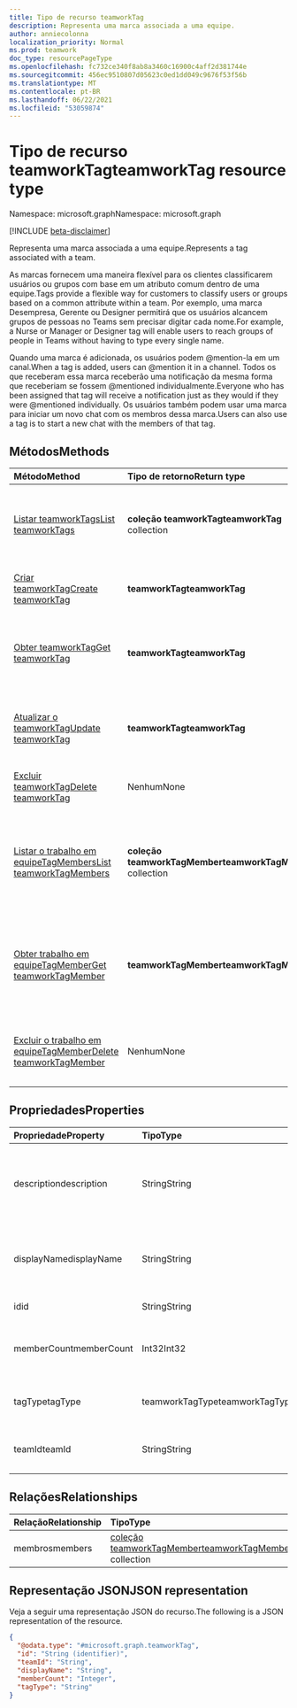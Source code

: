 ```yaml
---
title: Tipo de recurso teamworkTag
description: Representa uma marca associada a uma equipe.
author: anniecolonna
localization_priority: Normal
ms.prod: teamwork
doc_type: resourcePageType
ms.openlocfilehash: fc732ce340f8ab8a3460c16900c4aff2d381744e
ms.sourcegitcommit: 456ec9510807d05623c0ed1dd049c9676f53f56b
ms.translationtype: MT
ms.contentlocale: pt-BR
ms.lasthandoff: 06/22/2021
ms.locfileid: "53059874"
---
```

# <a name="teamworktag-resource-type"></a><span data-ttu-id="b53b5-103">Tipo de recurso teamworkTag</span><span class="sxs-lookup"><span data-stu-id="b53b5-103">teamworkTag resource type</span></span>

<span data-ttu-id="b53b5-104">Namespace: microsoft.graph</span><span class="sxs-lookup"><span data-stu-id="b53b5-104">Namespace: microsoft.graph</span></span>

[!INCLUDE [beta-disclaimer](../../includes/beta-disclaimer.md)]

<span data-ttu-id="b53b5-105">Representa uma marca associada a uma equipe.</span><span class="sxs-lookup"><span data-stu-id="b53b5-105">Represents a tag associated with a team.</span></span> 

<span data-ttu-id="b53b5-106">As marcas fornecem uma maneira flexível para os clientes classificarem usuários ou grupos com base em um atributo comum dentro de uma equipe.</span><span class="sxs-lookup"><span data-stu-id="b53b5-106">Tags provide a flexible way for customers to classify users or groups based on a common attribute within a team.</span></span> <span data-ttu-id="b53b5-107">Por exemplo, uma marca Desempresa, Gerente ou Designer permitirá que os usuários alcancem grupos de pessoas no Teams sem precisar digitar cada nome.</span><span class="sxs-lookup"><span data-stu-id="b53b5-107">For example, a Nurse or Manager or Designer tag will enable users to reach groups of people in Teams without having to type every single name.</span></span>

<span data-ttu-id="b53b5-108">Quando uma marca é adicionada, os usuários podem @mention-la em um canal.</span><span class="sxs-lookup"><span data-stu-id="b53b5-108">When a tag is added, users can @mention it in a channel.</span></span> <span data-ttu-id="b53b5-109">Todos os que receberam essa marca receberão uma notificação da mesma forma que receberiam se fossem @mentioned individualmente.</span><span class="sxs-lookup"><span data-stu-id="b53b5-109">Everyone who has been assigned that tag will receive a notification just as they would if they were @mentioned individually.</span></span> <span data-ttu-id="b53b5-110">Os usuários também podem usar uma marca para iniciar um novo chat com os membros dessa marca.</span><span class="sxs-lookup"><span data-stu-id="b53b5-110">Users can also use a tag is to start a new chat with the members of that tag.</span></span>

## <a name="methods"></a><span data-ttu-id="b53b5-111">Métodos</span><span class="sxs-lookup"><span data-stu-id="b53b5-111">Methods</span></span>
|<span data-ttu-id="b53b5-112">Método</span><span class="sxs-lookup"><span data-stu-id="b53b5-112">Method</span></span>|<span data-ttu-id="b53b5-113">Tipo de retorno</span><span class="sxs-lookup"><span data-stu-id="b53b5-113">Return type</span></span>|<span data-ttu-id="b53b5-114">Descrição</span><span class="sxs-lookup"><span data-stu-id="b53b5-114">Description</span></span>|
|:---|:---|:---|
|[<span data-ttu-id="b53b5-115">Listar teamworkTags</span><span class="sxs-lookup"><span data-stu-id="b53b5-115">List teamworkTags</span></span>](../api/teamworktag-list.md)|<span data-ttu-id="b53b5-116">**coleção teamworkTag**</span><span class="sxs-lookup"><span data-stu-id="b53b5-116">**teamworkTag** collection</span></span>|<span data-ttu-id="b53b5-117">Obter uma lista dos objetos **teamworkTag** e suas propriedades.</span><span class="sxs-lookup"><span data-stu-id="b53b5-117">Get a list of the **teamworkTag** objects and their properties.</span></span>|
|[<span data-ttu-id="b53b5-118">Criar teamworkTag</span><span class="sxs-lookup"><span data-stu-id="b53b5-118">Create teamworkTag</span></span>](../api/teamworktag-post.md)|<span data-ttu-id="b53b5-119">**teamworkTag**</span><span class="sxs-lookup"><span data-stu-id="b53b5-119">**teamworkTag**</span></span>|<span data-ttu-id="b53b5-120">Crie um novo **objeto teamworkTag.**</span><span class="sxs-lookup"><span data-stu-id="b53b5-120">Create a new **teamworkTag** object.</span></span>|
|[<span data-ttu-id="b53b5-121">Obter teamworkTag</span><span class="sxs-lookup"><span data-stu-id="b53b5-121">Get teamworkTag</span></span>](../api/teamworktag-get.md)|<span data-ttu-id="b53b5-122">**teamworkTag**</span><span class="sxs-lookup"><span data-stu-id="b53b5-122">**teamworkTag**</span></span>|<span data-ttu-id="b53b5-123">Leia as propriedades e as relações de um **objeto teamworkTag.**</span><span class="sxs-lookup"><span data-stu-id="b53b5-123">Read the properties and relationships of a **teamworkTag** object.</span></span>|
|[<span data-ttu-id="b53b5-124">Atualizar o teamworkTag</span><span class="sxs-lookup"><span data-stu-id="b53b5-124">Update teamworkTag</span></span>](../api/teamworktag-update.md)|<span data-ttu-id="b53b5-125">**teamworkTag**</span><span class="sxs-lookup"><span data-stu-id="b53b5-125">**teamworkTag**</span></span>|<span data-ttu-id="b53b5-126">Atualize as propriedades de um **objeto teamworkTag.**</span><span class="sxs-lookup"><span data-stu-id="b53b5-126">Update the properties of a **teamworkTag** object.</span></span>|
|[<span data-ttu-id="b53b5-127">Excluir teamworkTag</span><span class="sxs-lookup"><span data-stu-id="b53b5-127">Delete teamworkTag</span></span>](../api/teamworktag-delete.md)|<span data-ttu-id="b53b5-128">Nenhum</span><span class="sxs-lookup"><span data-stu-id="b53b5-128">None</span></span>|<span data-ttu-id="b53b5-129">Excluir um **objeto teamworkTag.**</span><span class="sxs-lookup"><span data-stu-id="b53b5-129">Delete a **teamworkTag** object.</span></span>|
|[<span data-ttu-id="b53b5-130">Listar o trabalho em equipeTagMembers</span><span class="sxs-lookup"><span data-stu-id="b53b5-130">List teamworkTagMembers</span></span>](../api/teamworktagmember-list.md)|<span data-ttu-id="b53b5-131">**coleção teamworkTagMember**</span><span class="sxs-lookup"><span data-stu-id="b53b5-131">**teamworkTagMember** collection</span></span>|<span data-ttu-id="b53b5-132">Obter uma lista dos membros de uma marca padrão em uma equipe e suas propriedades.</span><span class="sxs-lookup"><span data-stu-id="b53b5-132">Get a list of the members of a standard tag in a team and their properties.</span></span>|
|[<span data-ttu-id="b53b5-133">Obter trabalho em equipeTagMember</span><span class="sxs-lookup"><span data-stu-id="b53b5-133">Get teamworkTagMember</span></span>](../api/teamworktagmember-get.md)|<span data-ttu-id="b53b5-134">**teamworkTagMember**</span><span class="sxs-lookup"><span data-stu-id="b53b5-134">**teamworkTagMember**</span></span>|<span data-ttu-id="b53b5-135">Obter as propriedades e as relações de um membro de uma marca padrão em uma equipe.</span><span class="sxs-lookup"><span data-stu-id="b53b5-135">Get the properties and relationships of a member of a standard tag in a team.</span></span>|
|[<span data-ttu-id="b53b5-136">Excluir o trabalho em equipeTagMember</span><span class="sxs-lookup"><span data-stu-id="b53b5-136">Delete teamworkTagMember</span></span>](../api/teamworktagmember-delete.md)|<span data-ttu-id="b53b5-137">Nenhum</span><span class="sxs-lookup"><span data-stu-id="b53b5-137">None</span></span>|<span data-ttu-id="b53b5-138">Exclua um membro de uma marca padrão na equipe.</span><span class="sxs-lookup"><span data-stu-id="b53b5-138">Delete a member from a standard tag in the team.</span></span>|

## <a name="properties"></a><span data-ttu-id="b53b5-139">Propriedades</span><span class="sxs-lookup"><span data-stu-id="b53b5-139">Properties</span></span>
|<span data-ttu-id="b53b5-140">Propriedade</span><span class="sxs-lookup"><span data-stu-id="b53b5-140">Property</span></span>|<span data-ttu-id="b53b5-141">Tipo</span><span class="sxs-lookup"><span data-stu-id="b53b5-141">Type</span></span>|<span data-ttu-id="b53b5-142">Descrição</span><span class="sxs-lookup"><span data-stu-id="b53b5-142">Description</span></span>|
|:---|:---|:---|
|<span data-ttu-id="b53b5-143">description</span><span class="sxs-lookup"><span data-stu-id="b53b5-143">description</span></span>|<span data-ttu-id="b53b5-144">String</span><span class="sxs-lookup"><span data-stu-id="b53b5-144">String</span></span>|<span data-ttu-id="b53b5-145">Descrição da marca como ela aparecerá para o usuário em Microsoft Teams.</span><span class="sxs-lookup"><span data-stu-id="b53b5-145">Tag description as it will appear to the user in Microsoft Teams.</span></span>|
|<span data-ttu-id="b53b5-146">displayName</span><span class="sxs-lookup"><span data-stu-id="b53b5-146">displayName</span></span>|<span data-ttu-id="b53b5-147">String</span><span class="sxs-lookup"><span data-stu-id="b53b5-147">String</span></span>|<span data-ttu-id="b53b5-148">Nome da marca como ele aparecerá para o usuário em Microsoft Teams.</span><span class="sxs-lookup"><span data-stu-id="b53b5-148">Tag name as it will appear to the user in Microsoft Teams.</span></span>|
|<span data-ttu-id="b53b5-149">id</span><span class="sxs-lookup"><span data-stu-id="b53b5-149">id</span></span>|<span data-ttu-id="b53b5-150">String</span><span class="sxs-lookup"><span data-stu-id="b53b5-150">String</span></span>|<span data-ttu-id="b53b5-151">ID da marca.</span><span class="sxs-lookup"><span data-stu-id="b53b5-151">ID of the tag.</span></span>|
|<span data-ttu-id="b53b5-152">memberCount</span><span class="sxs-lookup"><span data-stu-id="b53b5-152">memberCount</span></span>|<span data-ttu-id="b53b5-153">Int32</span><span class="sxs-lookup"><span data-stu-id="b53b5-153">Int32</span></span>|<span data-ttu-id="b53b5-154">O número de usuários atribuídos à marca.</span><span class="sxs-lookup"><span data-stu-id="b53b5-154">The number of users assigned to the tag.</span></span>|
|<span data-ttu-id="b53b5-155">tagType</span><span class="sxs-lookup"><span data-stu-id="b53b5-155">tagType</span></span>|<span data-ttu-id="b53b5-156">teamworkTagType</span><span class="sxs-lookup"><span data-stu-id="b53b5-156">teamworkTagType</span></span>|<span data-ttu-id="b53b5-157">O tipo de marca.</span><span class="sxs-lookup"><span data-stu-id="b53b5-157">The type of tag.</span></span> <span data-ttu-id="b53b5-158">O padrão é padrão.</span><span class="sxs-lookup"><span data-stu-id="b53b5-158">Default is standard.</span></span>|
|<span data-ttu-id="b53b5-159">teamId</span><span class="sxs-lookup"><span data-stu-id="b53b5-159">teamId</span></span>|<span data-ttu-id="b53b5-160">String</span><span class="sxs-lookup"><span data-stu-id="b53b5-160">String</span></span>|<span data-ttu-id="b53b5-161">ID da equipe na qual a marca é definida.</span><span class="sxs-lookup"><span data-stu-id="b53b5-161">ID of the team in which the tag is defined.</span></span>|

## <a name="relationships"></a><span data-ttu-id="b53b5-162">Relações</span><span class="sxs-lookup"><span data-stu-id="b53b5-162">Relationships</span></span>
|<span data-ttu-id="b53b5-163">Relação</span><span class="sxs-lookup"><span data-stu-id="b53b5-163">Relationship</span></span>|<span data-ttu-id="b53b5-164">Tipo</span><span class="sxs-lookup"><span data-stu-id="b53b5-164">Type</span></span>|<span data-ttu-id="b53b5-165">Descrição</span><span class="sxs-lookup"><span data-stu-id="b53b5-165">Description</span></span>|
|:---|:---|:---|
|<span data-ttu-id="b53b5-166">membros</span><span class="sxs-lookup"><span data-stu-id="b53b5-166">members</span></span>|<span data-ttu-id="b53b5-167">[coleção teamworkTagMember](../resources/teamworktagmember.md)</span><span class="sxs-lookup"><span data-stu-id="b53b5-167">[teamworkTagMember](../resources/teamworktagmember.md) collection</span></span>|<span data-ttu-id="b53b5-168">Usuários atribuídos à marca.</span><span class="sxs-lookup"><span data-stu-id="b53b5-168">Users assigned to the tag.</span></span>|

## <a name="json-representation"></a><span data-ttu-id="b53b5-169">Representação JSON</span><span class="sxs-lookup"><span data-stu-id="b53b5-169">JSON representation</span></span>
<span data-ttu-id="b53b5-170">Veja a seguir uma representação JSON do recurso.</span><span class="sxs-lookup"><span data-stu-id="b53b5-170">The following is a JSON representation of the resource.</span></span>
<!-- {
  "blockType": "resource",
  "keyProperty": "id",
  "@odata.type": "microsoft.graph.teamworkTag",
  "baseType": "microsoft.graph.entity",
  "openType": false
}
-->
``` json
{
  "@odata.type": "#microsoft.graph.teamworkTag",
  "id": "String (identifier)",
  "teamId": "String",
  "displayName": "String",
  "memberCount": "Integer",
  "tagType": "String"
}
```

